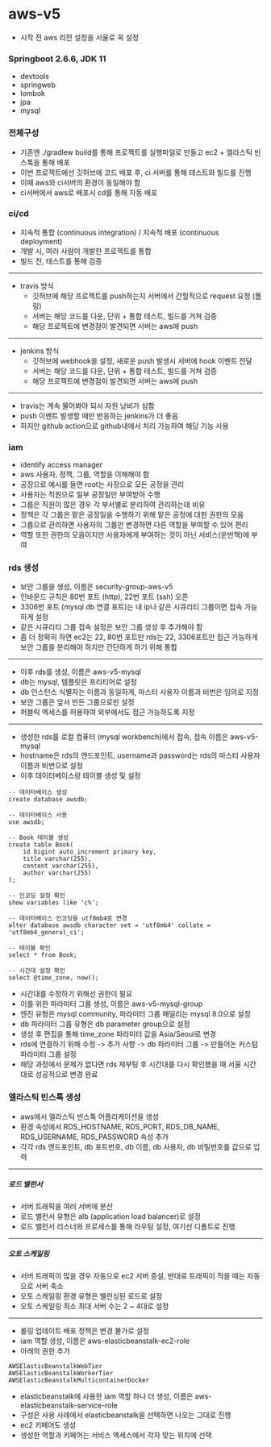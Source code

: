 # aws-v5
- 시작 전 aws 리전 설정을 서울로 꼭 설정

### Springboot 2.6.6, JDK 11
- devtools
- springweb
- lombok
- jpa
- mysql

### 전체구성
- 기존엔 ./gradlew build를 통해 프로젝트를 실행파일로 만들고 ec2 + 엘라스틱 빈스톡을 통해 배포
- 이번 프로젝트에선 깃허브에 코드 배포 후, ci 서버를 통해 테스트와 빌드를 진행
- 이때 aws와 ci서버의 환경이 동일해야 함
- ci서버에서 aws로 배포시 cd를 통해 자동 배포

### ci/cd
- 지속적 통합 (continuous integration) / 지속적 배포 (continuous deployment)
- 개발 시, 여러 사람이 개발한 프로젝트를 통합
- 빌드 전, 테스트를 통해 검증
---
- travis 방식
  - 깃허브에 해당 프로젝트를 push하는지 서버에서 간헐적으로 request 요청 (폴링)
  - 서버는 해당 코드를 다운, 단위 + 통합 테스트, 빌드를 거쳐 검증
  - 해당 프로젝트에 변경점이 발견되면 서버는 aws에 push
---
- jenkins 방식
  - 깃허브에 webhook을 설정, 새로운 push 발생시 서버에 hook 이벤트 전달
  - 서버는 해당 코드를 다운, 단위 + 통합 테스트, 빌드를 거쳐 검증
  - 해당 프로젝트에 변경점이 발견되면 서버는 aws에 push
---
- travis는 계속 물어봐야 되서 자원 낭비가 심함
- push 이벤트 발생할 때만 반응하는 jenkins가 더 좋음
- 하지만 github action으로 github내에서 처리 가능하여 해당 기능 사용

### iam
- identify access manager
- aws 사용자, 정책, 그룹, 역할을 이해해야 함
- 공장으로 예시를 들면 root는 사장으로 모든 공정을 관리
- 사용자는 직원으로 일부 공정일만 부여받아 수행
- 그룹은 직원이 많은 경우 각 부서별로 분리하여 관리하는데 비유
- 정책은 각 그룹은 맡은 공정일을 수행하기 위해 맡은 공정에 대한 권한의 모음
- 그룹으로 관리하면 사용자의 그룹만 변경하면 다른 역할을 부여할 수 있어 편리
- 역할 또한 권한의 모음이지만 사용자에게 부여하는 것이 아닌 서비스(운반책)에 부여

### rds 생성
- 보안 그룹을 생성, 이름은 security-group-aws-v5
- 인바운드 규칙은 80번 포트 (http), 22번 포트 (ssh) 오픈
- 3306번 포트 (mysql db 연결 포트)는 내 ip나 같은 시큐리티 그룹이면 접속 가능하게 설정
- 같은 시큐리티 그룹 접속 설정은 보안 그룹 생성 후 추가해야 함
- 좀 더 정확히 하면 ec2는 22, 80번 포트만 rds는 22, 3306포트만 접근 가능하게 보안 그룹을 분리해야 하지만 간단하게 하기 위해 통합
---
- 이후 rds를 생성, 이름은 aws-v5-mysql
- db는 mysql, 템플릿은 프리티어로 설정
- db 인스턴스 식별자는 이름과 동일하게, 마스터 사용자 이름과 비번은 임의로 지정
- 보안 그룹은 앞서 만든 그룹으로만 설정
- 퍼블릭 엑세스를 허용하여 외부에서도 접근 가능하도록 지정
---
- 생성한 rds를 로컬 컴퓨터 (mysql workbench)에서 접속, 접속 이름은 aws-v5-mysql
- hostname은 rds의 엔드포인트, username과 password는 rds의 마스터 사용자 이름과 비번으로 설정
- 이후 데이터베이스랑 테이블 생성 및 설정
```text
-- 데이터베이스 생성
create database awsdb;

-- 데이터베이스 사용
use awsdb;

-- Book 테이블 생성
create table Book(
	id bigint auto_increment primary key,
    title varchar(255),
    content varchar(255),
    author varchar(255)
);

-- 인코딩 설정 확인
show variables like 'c%';

-- 데이터베이스 인코딩을 utf8mb4로 변경
alter database awsdb character set = 'utf8mb4' collate = 'utf8mb4_general_ci';

-- 테이블 확인
select * from Book;

-- 시간대 설정 확인
select @time_zone, now();
```
- 시간대를 수정하기 위해선 권한이 필요
- 이를 위한 파라미터 그룹 생성, 이름은 aws-v5-mysql-group
- 엔진 유형은 mysql community, 파라미터 그룹 패밀리는 mysql 8.0으로 설정
- db 파라미터 그룹 유형은 db parameter group으로 설정
- 생성 후 편집을 통해 time_zone 파라미터 값을 Asia/Seoul로 변경
- rds에 연결하기 위해 수정 -> 추가 사항 -> db 파라미터 그룹 -> 만들어논 커스텀 파라미터 그룹 설정
- 해당 과정에서 문제가 없다면 rds 재부팅 후 시간대를 다시 확인했을 때 서울 시간대로 성공적으로 변경 완료

### 엘라스틱 빈스톡 생성
- aws에서 엘라스틱 빈스톡 어플리케이션을 생성
- 환경 속성에서 RDS_HOSTNAME, RDS_PORT, RDS_DB_NAME, RDS_USERNAME, RDS_PASSWORD 속성 추가
- 각각 rds 엔드포인트, db 포트번호, db 이름, db 사용자, db 비밀번호를 값으로 입력
---

##### 로드 밸런서
- 서버 트래픽을 여러 서버에 분산
- 로드 밸런서 유형은 alb (application load balancer)로 설정
- 로드 밸런서 리스너와 프로세스를 통해 라우팅 설정, 여기선 디폴트로 진행
---

##### 오토 스케일링
- 서버 트래픽이 많을 경우 자동으로 ec2 서버 증설, 반대로 트래픽이 적을 때는 자동으로 서버 축소
- 오토 스케일링 환경 유형은 밸런싱된 로드로 설정
- 오토 스케일링 최소 최대 서버 수는 2 ~ 4대로 설정
---
- 롤링 업데이트 배포 정책은 변경 불가로 설정
- iam 역할 생성, 이름은 aws-elasticbeanstalk-ec2-role
- 아래의 권한 추가
```text
AWSElasticBeanstalkWebTier
AWSElasticBeanstalkWorkerTier
AWSElasticBeanstalkMulticontainerDocker
```
- elasticbeanstalk에 사용한 iam 역할 하나 더 생성, 이름은 aws-elasticbeanstalk-service-role
- 구성은 사용 사례에서 elasticbeanstalk을 선택하면 나오는 그대로 진행
- ec2 키페어도 생성
- 생성한 역할과 키페어는 서비스 엑세스에서 각자 맞는 위치에 선택